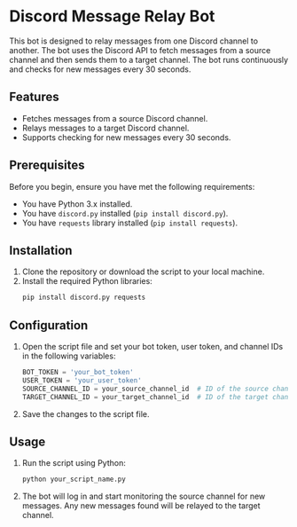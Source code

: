 # Discord Message Relay Bot

This bot is designed to relay messages from one Discord channel to another. The bot uses the Discord API to fetch messages from a source channel and then sends them to a target channel. The bot runs continuously and checks for new messages every 30 seconds.

## Features
- Fetches messages from a source Discord channel.
- Relays messages to a target Discord channel.
- Supports checking for new messages every 30 seconds.

## Prerequisites
Before you begin, ensure you have met the following requirements:
- You have Python 3.x installed.
- You have `discord.py` installed (`pip install discord.py`).
- You have `requests` library installed (`pip install requests`).

## Installation
1. Clone the repository or download the script to your local machine.
2. Install the required Python libraries:
    ```bash
    pip install discord.py requests
    ```

## Configuration
1. Open the script file and set your bot token, user token, and channel IDs in the following variables:
    ```python
    BOT_TOKEN = 'your_bot_token'
    USER_TOKEN = 'your_user_token'
    SOURCE_CHANNEL_ID = your_source_channel_id  # ID of the source channel
    TARGET_CHANNEL_ID = your_target_channel_id  # ID of the target channel
    ```

2. Save the changes to the script file.

## Usage
1. Run the script using Python:
    ```bash
    python your_script_name.py
    ```

2. The bot will log in and start monitoring the source channel for new messages. Any new messages found will be relayed to the target channel.
